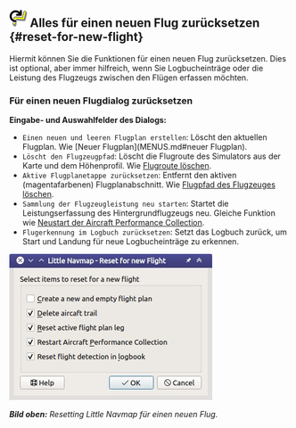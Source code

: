 ## ![Reset all for a new Flight](../images/icons/reload.png "Reset all for a new Flight") Alles für einen neuen Flug zurücksetzen {#reset-for-new-flight}

Hiermit können Sie die Funktionen für einen neuen Flug zurücksetzen. Dies ist optional, aber immer hilfreich, wenn Sie Logbucheinträge oder die Leistung des Flugzeugs zwischen den Flügen erfassen möchten.

###  Für einen neuen Flugdialog zurücksetzen

**Eingabe- und Auswahlfelder des Dialogs:**

* `Einen neuen und leeren Flugplan erstellen`: Löscht den aktuellen Flugplan. Wie [Neuer Flugplan](MENUS.md#neuer Flugplan).
* `Löscht den Flugzeugpfad`: Löscht die Flugroute des Simulators aus der Karte und dem Höhenprofil. Wie [Flugroute löschen](MENUS.md#delete-Flugzeugroute).
* `Aktive Flugplanetappe zurücksetzen`: Entfernt den aktiven (magentafarbenen) Flugplanabschnitt. Wie [Flugpfad des Flugzeuges löschen](MENUS.md#delete-aircraft-trail).
* `Sammlung der Flugzeugleistung neu starten`: Startet die Leistungserfassung des Hintergrundflugzeugs neu. Gleiche Funktion wie [Neustart der Aircraft Performance Collection](MENUS.md#aircraft-menu-restart).
* `Flugerkennung im Logbuch zurücksetzen`: Setzt das Logbuch zurück, um Start und Landung für neue Logbucheinträge zu erkennen.

![Reset for a new Flight Dialog](../images/resetflight.jpg "Reset for a new Flight Dialog")

_**Bild oben:** Resetting _Little Navmap_ für einen neuen Flug._

